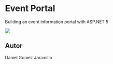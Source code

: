 # Event Portal

Building an event information portal with ASP.NET 5

![](https://res.cloudinary.com/practicaldev/image/fetch/s--G4hkR5bP--/c_limit%2Cf_auto%2Cfl_progressive%2Cq_auto%2Cw_880/https://dev-to-uploads.s3.amazonaws.com/i/aemir2ph3monu6k5ux3s.png)

## Autor

Daniel Gomez Jaramillo
